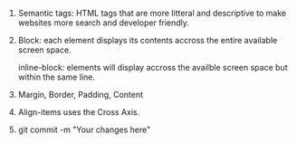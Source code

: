 1. Semantic tags: HTML tags that are more litteral and descriptive to make websites more search and developer friendly.

2. Block: each element displays its contents accross the entire available screen space. 

   inline-block: elements will display accross the availble screen space but within the same line.

3. Margin, Border, Padding, Content

4. Align-items uses the Cross Axis.

5. git commit -m "Your changes here" 